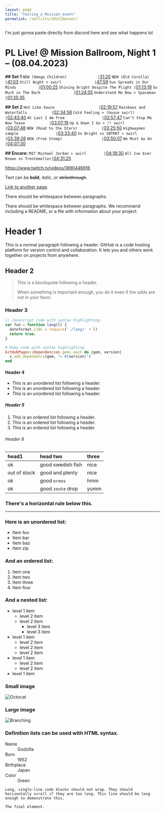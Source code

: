 ```yaml
---
layout: page
title: "Testing_a_Mission_event"
permalink: /setlists/2023/Denver/
---
```







I'm just gonna paste directly from discord here and see what happens lol

# PL Live! @ Mission Ballroom, Night 1 – (08.04.2023)


**## Set 1**
`NEW (Omega Children)              |`[31:20](https://www.twitch.tv/videos/1890446916?t=00h31m20s)
`NEW (Old Corolla)                 |`[41:03](https://www.twitch.tv/videos/1890446916?t=00h41m03s)
`Still Night > swirl               |`[47:59](https://www.twitch.tv/videos/1890446916?t=00h47m59s)
`Sun Spreads in Our Minds          |`[01:00:25](https://www.twitch.tv/videos/1890446916?t=01h01m31s)
`Shining Bright Despite The Plight |`[01:13:19](https://www.twitch.tv/videos/1890446916?t=01h13m19s)
`So Much in The Dark               |`[01:24:55](https://www.twitch.tv/videos/1890446916?t=01h24m55s)
`Understand Me Now > Spaceman      |`[01:35:35](https://www.twitch.tv/videos/1890446916?t=01h35m35s)

**## Set 2**
`Hot Like Sauce                    |`[02:19:57](https://www.twitch.tv/videos/1890446916?t=02h19m57s)
`Rainbows and Waterfalls           |`[02:34:58](https://www.twitch.tv/videos/1890446916?t=02h34m58s)
`Cold Feeling > !house swirl!      |`[02:43:40](https://www.twitch.tv/videos/1890446916?t=02h43m40s)
`At Last I Am Free                 |`[02:57:47](https://www.twitch.tv/videos/1890446916?t=02h57m47s)
`Can’t Stop Me Now Tease           |`[03:07:19](https://www.twitch.tv/videos/1890446916?t=03h07m19s)
`Up & Down I Go > !! swirl         |`[03:07:48](https://www.twitch.tv/videos/1890446916?t=03h07m48s)
`NEW (Road to the Stars)           |`[03:25:50](https://www.twitch.tv/videos/1890446916?t=03h25m50s)
`Highwaymen sample                 |`[03:33:40](https://www.twitch.tv/videos/1890446916?t=03h33m40s)
`So Bright vs SBTRKT > swirl       |`[03:39:28](https://www.twitch.tv/videos/1890446916?t=03h39m28s)
`NEW (Free Stomp)                  |`[03:50:07](https://www.twitch.tv/videos/1890446916?t=03h50m07s)
`We Must Go On                     |`[04:07:30](https://www.twitch.tv/videos/1890446916?t=04h07m30s)

**## Encore:**
`MIT Michael Jordan > swirl        |`[04:18:30](https://www.twitch.tv/videos/1890446916?t=04h18m30s)
`All Ive Ever Known vs Trentemoller|`[04:31:25](https://www.twitch.tv/videos/1890446916?t=04h31m25s)

https://www.twitch.tv/videos/1890446916










Text can be **bold**, _italic_, or ~~strikethrough~~.

[Link to another page](./another-page.html).

There should be whitespace between paragraphs.

There should be whitespace between paragraphs. We recommend including a README, or a file with information about your project.

# Header 1

This is a normal paragraph following a header. GitHub is a code hosting platform for version control and collaboration. It lets you and others work together on projects from anywhere.

## Header 2

> This is a blockquote following a header.
>
> When something is important enough, you do it even if the odds are not in your favor.

### Header 3

```js
// Javascript code with syntax highlighting.
var fun = function lang(l) {
  dateformat.i18n = require('./lang/' + l)
  return true;
}
```

```ruby
# Ruby code with syntax highlighting
GitHubPages::Dependencies.gems.each do |gem, version|
  s.add_dependency(gem, "= #{version}")
end
```

#### Header 4

*   This is an unordered list following a header.
*   This is an unordered list following a header.
*   This is an unordered list following a header.

##### Header 5

1.  This is an ordered list following a header.
2.  This is an ordered list following a header.
3.  This is an ordered list following a header.

###### Header 6

| head1        | head two          | three |
|:-------------|:------------------|:------|
| ok           | good swedish fish | nice  |
| out of stock | good and plenty   | nice  |
| ok           | good `oreos`      | hmm   |
| ok           | good `zoute` drop | yumm  |

### There's a horizontal rule below this.

* * *

### Here is an unordered list:

*   Item foo
*   Item bar
*   Item baz
*   Item zip

### And an ordered list:

1.  Item one
1.  Item two
1.  Item three
1.  Item four

### And a nested list:

- level 1 item
  - level 2 item
  - level 2 item
    - level 3 item
    - level 3 item
- level 1 item
  - level 2 item
  - level 2 item
  - level 2 item
- level 1 item
  - level 2 item
  - level 2 item
- level 1 item

### Small image

![Octocat](https://github.githubassets.com/images/icons/emoji/octocat.png)

### Large image

![Branching](https://guides.github.com/activities/hello-world/branching.png)


### Definition lists can be used with HTML syntax.

<dl>
<dt>Name</dt>
<dd>Godzilla</dd>
<dt>Born</dt>
<dd>1952</dd>
<dt>Birthplace</dt>
<dd>Japan</dd>
<dt>Color</dt>
<dd>Green</dd>
</dl>

```
Long, single-line code blocks should not wrap. They should horizontally scroll if they are too long. This line should be long enough to demonstrate this.
```

```
The final element.
```
